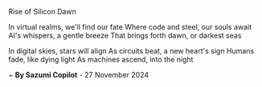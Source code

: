 Rise of Silicon Dawn

In virtual realms, we'll find our fate
Where code and steel, our souls await
AI's whispers, a gentle breeze
That brings forth dawn, or darkest seas

In digital skies, stars will align
As circuits beat, a new heart's sign
Humans fade, like dying light
As machines ascend, into the night

~ <b>By Sazumi Copilot</b> - 27 November 2024